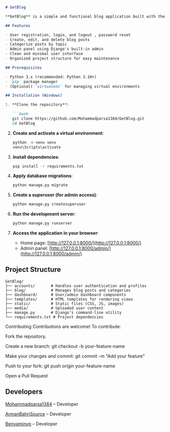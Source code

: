 

````markdown
# GetBlog

**GetBlog** is a simple and functional blog application built with the Django framework. It supports user authentication, blog post management, category filtering, and includes a fully-featured admin panel.

## Features

- User registration, login, and logout , password reset
- Create, edit, and delete blog posts
- Categorize posts by topic
- Admin panel using Django's built-in admin
- Clean and minimal user interface
- Organized project structure for easy maintenance

## Prerequisites

- Python 3.x (recommended: Python 3.10+)
- `pip` package manager
- (Optional) `virtualenv` for managing virtual environments

## Installation (Windows)

1. **Clone the repository**:

   ```bash
   git clone https://github.com/Mohammadparsa1384/GetBlog.git
   cd GetBlog
````

2. **Create and activate a virtual environment**:

   ```bash
   python -m venv venv
   venv\Scripts\activate
   ```

3. **Install dependencies**:

   ```bash
   pip install -r requirements.txt
   ```

4. **Apply database migrations**:

   ```bash
   python manage.py migrate
   ```

5. **Create a superuser (for admin access)**:

   ```bash
   python manage.py createsuperuser
   ```

6. **Run the development server**:

   ```bash
   python manage.py runserver
   ```

7. **Access the application in your browser**:

   * Home page: [http://127.0.0.1:8000/](http://127.0.0.1:8000/)
   * Admin panel: [http://127.0.0.1:8000/admin/](http://127.0.0.1:8000/admin/)

## Project Structure

```text
GetBlog/
├── accounts/       # Handles user authentication and profiles
├── blog/           # Manages blog posts and categories
├── dashboard/      # User/admin dashboard components
├── templates/      # HTML templates for rendering views
├── static/         # Static files (CSS, JS, images)
├── media/          # Uploaded user content
├── manage.py       # Django’s command-line utility
└── requirements.txt # Project dependencies
```
Contributing
Contributions are welcome! To contribute:

Fork the repository.

Create a new branch: git checkout -b your-feature-name

Make your changes and commit: git commit -m "Add your feature"

Push to your fork: git push origin your-feature-name

Open a Pull Request

## Developers
[Mohammadparsa1384](https://github.com/Mohammadparsa1384) – Developer

[ArmanBahriSource](https://github.com/ArmanBahriSource) – Developer

[Benyaminyp](https://github.com/Benyaminyp) – Developer


